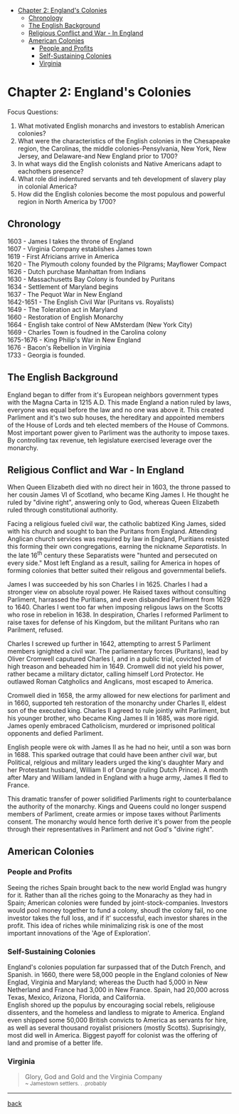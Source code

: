 - [Chapter 2: England's Colonies](#chapter-2-englands-colonies)
  - [Chronology](#chronology)
  - [The English Background](#the-english-background)
  - [Religious Conflict and War - In England](#religious-conflict-and-war---in-england)
  - [American Colonies](#american-colonies)
    - [People and Profits](#people-and-profits)
    - [Self-Sustaining Colonies](#self-sustaining-colonies)
    - [Virginia](#virginia)


# Chapter 2: England's Colonies
Focus Questions: 
1. What motivated English monarchs and investors to establish American colonies? 
2. What were the characteristics of the English colonies in the Chesapeake region, the Carolinas, the middle colonies-Pensylvania, New York, New Jersey, and Delaware-and New England prior to 1700?
3. In what ways did the English colonists and Native Americans adapt to eachothers presence? 
4. What role did indentured servants and teh development of slavery play in colonial America? 
5. How did the English colonies become the most populous and powerful region in North America by 1700? 

## Chronology
1603 - James I takes the throne of England  
1607 - Virginia Company establishes James town  
1619 - First Africians arrive in America  
1620 - The Plymouth colony founded by the Pilgrams; Mayflower Compact  
1626 - Dutch purchase Manhattan from Indians  
1630 - Massachusetts Bay Colony is founded by Puritans  
1634 - Settlement of Maryland begins  
1637 - The Pequot War in New England  
1642-1651 -  The English Civil War (Puritans vs. Royalists)  
1649 - The Toleration act in Maryland  
1660 - Restoration of English Monarchy   
1664 - English take control of New AMsterdam (New York City)  
1669 - Charles Town is foudned in the Carolina colony  
1675-1676 - King Philip's War in New England  
1676 - Bacon's Rebellion in Virginia  
1733 - Georgia is founded. 

## The English Background
England began to differ from it's European neighbors government types with the Magna Carta in 1215 A.D. This made England a nation ruled by laws, everyone was equal before the law and no one was above it. This created Parliment and it's two sub houses, the hereditary and appointed members of the House of Lords and teh elected members of the House of Commons. Most important power given to Parliment was the authority to impose taxes. By controlling tax revenue, teh legislature exercised leverage over the monarchy. 

## Religious Conflict and War - In England
When Queen Elizabeth died with no direct heir in 1603, the throne passed to her cousin James VI of Scotland, who became King James I. He thought he ruled by "divine right", answering only to God, whereas Queen Elizabeth ruled through constitutional authority. 

Facing a religious fueled civil war, the catholic babtized King James, sided with his church and sought to ban the Puritans from England. Attending Anglican church services was required by law in England, Puritians resisted this forming their own congregations, earning the nickname *Separatists*. In the late 16<sup>th</sup> century these Separatists were "hunted and persecuted on every side." Most left England as a result, sailing for America in hopes of forming colonies that better suited their religous and governmental beliefs.

James I was succeeded by his son Charles I in 1625. Charles I had a stronger view on absolute royal power. He Raised taxes without consulting Parliment, harrassed the Puritians, and even disbanded Parliment from 1629 to 1640. Charles I went too far when imposing religous laws on the Scotts who rose in rebelion in 1638. In despiration, Charles I reformed Parliment to raise taxes for defense of his Kingdom, but the militant Puritans who ran Parilment, refused. 

Charles I screwed up further in 1642, attempting to arrest 5 Parliment members ignighted a civil war. The parliamentary forces (Puritans), lead by Oliver Cromwell caputured Charles I, and in a public trial, covicted him of high treason and beheaded him in 1649. Cromwell did not yield his power, rather became a military dictator, calling himself Lord Protector. He outlawed Roman Catgholics and Anglicans, most escaped to America. 

Cromwell died in 1658, the army allowed for new elections for parliment and in 1660, supported teh restoration of the monarchy under Charles II, eldest son of the executed king. Charles II agreed to rule jointly wiht Parliment, but his younger brother, who became King James II in 1685, was more rigid. James openly embraced Catholicism, murdered or imprisoned political opponents and defied Parliment. 

English people were ok with James II as he had no heir, until a son was born in 1688. This sparked outrage that could have been anther civil war, but Political, relgious and military leaders urged the king's daughter Mary and her Protestant husband, William II of Orange (ruling Dutch Prince). A month after Mary and William landed in England with a huge army, James II fled to France. 

This dramatic transfer of power solidified Parliments right to counterbalance the authority of the monarchy. Kings and Queens could no longer suspend members of Parliment, create armies or impose taxes without Parliments consent. The monarchy would hence forth derive it's power from the people through their representatives in Parliment and not God's "divine right". 

## American Colonies

### People and Profits  
Seeing the riches Spain brought back to the new world Englad was hungry for it. Rather than all the riches going to the Monarachy as they had in Spain; American colonies were funded by joint-stock-companies. Investors would pool money together to fund a colony, shoudl the colony fail, no one investor takes the full loss, and if it' successful, each investor shares in the profit. This idea of riches while minimalizing risk is one of the most important innovations of the 'Age of Exploration'.  
### Self-Sustaining Colonies  
England's colonies population far surpassed that of the Dutch French, and Spanish. in 1660, there were 58,000 people in the England colonies of New Englad, Virginia and Maryland; whereas the Ducth had 5,000 in New Netherland and France had 3,000 in New France. Spain, had 20,000 across Texas, Mexico, Arizona, Florida, and California.   
English shored up the populus by encouraging social rebels, religiouse dissenters, and the homeless and landless to migrate to America. England even shipped some 50,000 British convicts to America as servants for hire, as well as several thousand royalist prisioners (mostly Scotts). Suprisingly, most did well in America. 
Biggest payoff for colonist was the offering of land and promise of a better life.  

### Virginia 

<blockquote>
Glory, God and Gold and the Virginia Company<br> <sub>~ Jamestown settlers. . .probably</sub>
</blockquote>

---
[back](./README.md)

